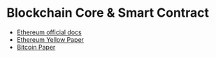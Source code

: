 # Blockchain Core & Smart Contract
* [Ethereum official docs](https://ethereum.org/en/developers/docs/smart-contracts/)
* [Ethereum Yellow Paper](https://ethereum.github.io/yellowpaper/paper.pdf)
* [Bitcoin Paper](https://bitcoin.org/bitcoin.pdf)

